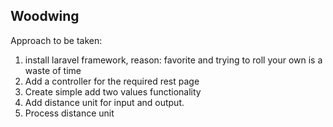## Woodwing

Approach to be taken:

1. install laravel framework, reason: favorite and trying to roll your own is a waste of time
2. Add a controller for the required rest page
3. Create simple add two values functionality
4. Add distance unit for input and output.
5. Process distance unit
